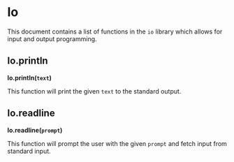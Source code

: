 # Io
This document contains a list of functions in the `io` library which allows for input and output programming.

## Io.println
**Io.println(`text`)**

This function will print the given `text` to the standard output.

## Io.readline
**Io.readline(`prompt`)**

This function will prompt the user with the given `prompt` and fetch input from standard input.
